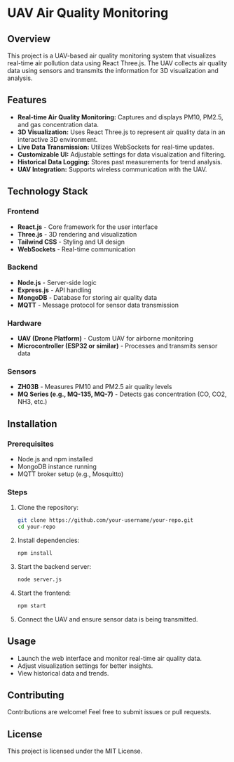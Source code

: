 # UAV Air Quality Monitoring

## Overview
This project is a UAV-based air quality monitoring system that visualizes real-time air pollution data using React Three.js. The UAV collects air quality data using sensors and transmits the information for 3D visualization and analysis.

## Features
- **Real-time Air Quality Monitoring:** Captures and displays PM10, PM2.5, and gas concentration data.
- **3D Visualization:** Uses React Three.js to represent air quality data in an interactive 3D environment.
- **Live Data Transmission:** Utilizes WebSockets for real-time updates.
- **Customizable UI:** Adjustable settings for data visualization and filtering.
- **Historical Data Logging:** Stores past measurements for trend analysis.
- **UAV Integration:** Supports wireless communication with the UAV.

## Technology Stack
### Frontend
- **React.js** - Core framework for the user interface
- **Three.js** - 3D rendering and visualization
- **Tailwind CSS** - Styling and UI design
- **WebSockets** - Real-time communication

### Backend
- **Node.js** - Server-side logic
- **Express.js** - API handling
- **MongoDB** - Database for storing air quality data
- **MQTT** - Message protocol for sensor data transmission

### Hardware
- **UAV (Drone Platform)** - Custom UAV for airborne monitoring
- **Microcontroller (ESP32 or similar)** - Processes and transmits sensor data

### Sensors
- **ZH03B** - Measures PM10 and PM2.5 air quality levels
- **MQ Series (e.g., MQ-135, MQ-7)** - Detects gas concentration (CO, CO2, NH3, etc.)

## Installation
### Prerequisites
- Node.js and npm installed
- MongoDB instance running
- MQTT broker setup (e.g., Mosquitto)

### Steps
1. Clone the repository:
   ```sh
   git clone https://github.com/your-username/your-repo.git
   cd your-repo
   ```
2. Install dependencies:
   ```sh
   npm install
   ```
3. Start the backend server:
   ```sh
   node server.js
   ```
4. Start the frontend:
   ```sh
   npm start
   ```
5. Connect the UAV and ensure sensor data is being transmitted.

## Usage
- Launch the web interface and monitor real-time air quality data.
- Adjust visualization settings for better insights.
- View historical data and trends.

## Contributing
Contributions are welcome! Feel free to submit issues or pull requests.

## License
This project is licensed under the MIT License.

